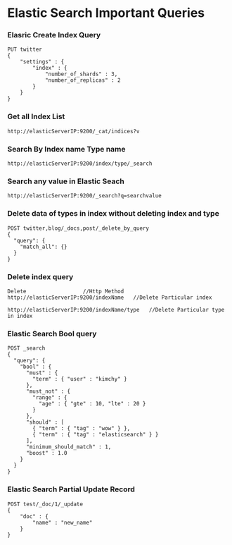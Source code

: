# Elastic Search Important Queries

### Elasric Create Index Query
```
PUT twitter
{
    "settings" : {
        "index" : {
            "number_of_shards" : 3, 
            "number_of_replicas" : 2 
        }
    }
}
```

### Get all Index List
```
http://elasticServerIP:9200/_cat/indices?v
```

### Search By Index name Type name
```
http://elasticServerIP:9200/index/type/_search
```

### Search any value in Elastic Seach
```
http://elasticServerIP:9200/_search?q=searchvalue
```

### Delete data of types in index without deleting index and type
```
POST twitter,blog/_docs,post/_delete_by_query
{
  "query": {
    "match_all": {}
  }
}
```

### Delete index query

```
Delete                  //Http Method
http://elasticServerIP:9200/indexName   //Delete Particular index  

http://elasticServerIP:9200/indexName/type   //Delete Particular type in index

```

### Elastic Search Bool query

```
POST _search
{
  "query": {
    "bool" : {
      "must" : {
        "term" : { "user" : "kimchy" }
      },
      "must_not" : {
        "range" : {
          "age" : { "gte" : 10, "lte" : 20 }
        }
      },
      "should" : [
        { "term" : { "tag" : "wow" } },
        { "term" : { "tag" : "elasticsearch" } }
      ],
      "minimum_should_match" : 1,
      "boost" : 1.0
    }
  }
}

```

### Elastic Search Partial Update Record
```
POST test/_doc/1/_update
{
    "doc" : {
        "name" : "new_name"
    }
}
```
